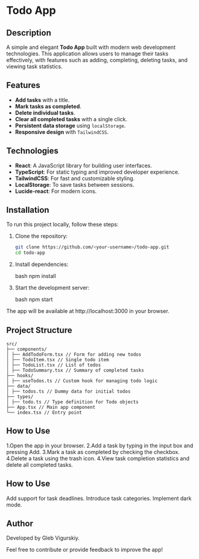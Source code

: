 # Todo App

## Description

A simple and elegant **Todo App** built with modern web development technologies. This application allows users to manage their tasks effectively, with features such as adding, completing, deleting tasks, and viewing task statistics.

## Features

- **Add tasks** with a title.
- **Mark tasks as completed**.
- **Delete individual tasks**.
- **Clear all completed tasks** with a single click.
- **Persistent data storage** using `localStorage`.
- **Responsive design** with `TailwindCSS`.

## Technologies

- **React**: A JavaScript library for building user interfaces.
- **TypeScript**: For static typing and improved developer experience.
- **TailwindCSS**: For fast and customizable styling.
- **LocalStorage**: To save tasks between sessions.
- **Lucide-react**: For modern icons.

## Installation

To run this project locally, follow these steps:

1. Clone the repository:
   ```bash
   git clone https://github.com/<your-username>/todo-app.git
   cd todo-app
   ```
2. Install dependencies:

   bash
   npm install

3. Start the development server:

   bash
   npm start

The app will be available at http://localhost:3000 in your browser.

## Project Structure

```
src/
├── components/
│ ├── AddTodoForm.tsx // Form for adding new todos
│ ├── TodoItem.tsx // Single todo item
│ ├── TodoList.tsx // List of todos
│ ├── TodoSummary.tsx // Summary of completed tasks
├── hooks/
│ ├── useTodos.ts // Custom hook for managing todo logic
├── data/
│ ├── todos.ts // Dummy data for initial todos
├── types/
│ ├── todo.ts // Type definition for Todo objects
├── App.tsx // Main app component
└── index.tsx // Entry point
```

## How to Use

1.Open the app in your browser.
2.Add a task by typing in the input box and pressing Add.
3.Mark a task as completed by checking the checkbox.
4.Delete a task using the trash icon.
4.View task completion statistics and delete all completed tasks.

## How to Use

Add support for task deadlines.
Introduce task categories.
Implement dark mode.

## Author

Developed by Gleb Vigurskiy.

Feel free to contribute or provide feedback to improve the app!
